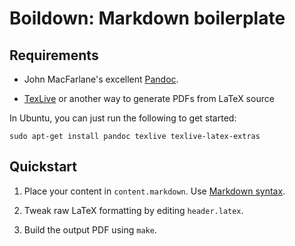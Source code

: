 # Boildown: Markdown boilerplate

## Requirements

- John MacFarlane's excellent [Pandoc](http://johnmacfarlane.net/pandoc/).

- [TexLive](http://www.tug.org/texlive/) or another way to generate PDFs from
  LaTeX source

In Ubuntu, you can just run the following to get started:

    sudo apt-get install pandoc texlive texlive-latex-extras

## Quickstart

1. Place your content in `content.markdown`. Use
   [Markdown syntax](http://johnmacfarlane.net/pandoc/README.html#pandocs-markdown).

2. Tweak raw LaTeX formatting by editing `header.latex`.

3. Build the output PDF using `make`.
